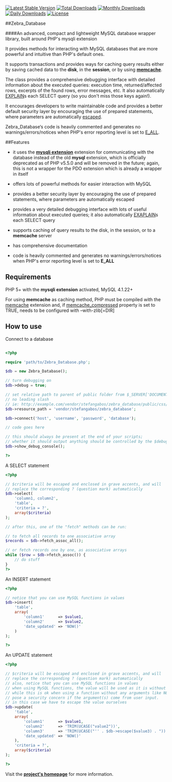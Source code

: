 [![Latest Stable Version](https://poser.pugx.org/stefangabos/zebra_database/v/stable)](https://packagist.org/packages/stefangabos/zebra_database) [![Total Downloads](https://poser.pugx.org/stefangabos/zebra_database/downloads)](https://packagist.org/packages/stefangabos/zebra_database) [![Monthly Downloads](https://poser.pugx.org/stefangabos/zebra_database/d/monthly)](https://packagist.org/packages/stefangabos/zebra_database) [![Daily Downloads](https://poser.pugx.org/stefangabos/zebra_database/d/daily)](https://packagist.org/packages/stefangabos/zebra_database) [![License](https://poser.pugx.org/stefangabos/zebra_database/license)](https://packagist.org/packages/stefangabos/zebra_database)

##Zebra_Database

####An advanced, compact and lightweight MySQL database wrapper library, built around PHP's mysqli extension

It provides methods for interacting with MySQL databases that are more powerful and intuitive than PHP's default ones.

It supports transactions and provides ways for caching query results either by saving cached data to the **disk**, in the **session**, or by using **[memcache](http://memcached.org/)**.

The class provides a comprehensive debugging interface with detailed information about the executed queries: execution time, returned/affected rows, excerpts of the found rows, error messages, etc. It also automatically [EXPLAIN](http://dev.mysql.com/doc/refman/5.7/en/explain.html)s each SELECT query (so you don't miss those keys again!).

It encourages developers to write maintainable code and provides a better default security layer by encouraging the use of prepared statements, where parameters are automatically [escaped](http://www.php.net/manual/en/mysqli.real-escape-string.php).

Zebra_Database‘s code is heavily commented and generates no warnings/errors/notices when PHP's error reporting level is set to [E_ALL](http://www.php.net/manual/en/function.error-reporting.php).

##Features

- it uses the **[mysqli extension](http://www.php.net/manual/en/book.mysqli.php)** extension for communicating with the database instead of the old **mysql** extension, which is officially deprecated as of PHP v5.5.0 and will be removed in the future; again, this is not a wrapper for the PDO extension which is already a wrapper in itself

- offers lots of powerful methods for easier interaction with MySQL

- provides a better security layer by encouraging the use of prepared statements, where parameters are automatically escaped

- provides a very detailed debugging interface with lots of useful information about executed queries; it also automatically [EXAPLAIN](http://dev.mysql.com/doc/refman/5.7/en/explain.html)s each SELECT query

- supports caching of query results to the disk, in the session, or to a **memcache** server

- has comprehensive documentation

- code is heavily commented and generates no warnings/errors/notices when PHP's error reporting level is set to **E_ALL**

## Requirements

PHP 5+ with the **mysqli extension** activated, MySQL 4.1.22+

For using **memcache** as caching method, PHP must be compiled with the [memcache](http://pecl.php.net/package/memcache) extension and, if [memcache_compressed](http://stefangabos.ro/wp-content/docs/Zebra_Database/Zebra_Database/Zebra_Database.html#var$memcache_compressed) property is set to TRUE, needs to be configured with –with-zlib[=DIR]

## How to use

Connect to a database

```php

<?php

require 'path/to/Zebra_Database.php';

$db = new Zebra_Database();

// turn debugging on
$db->debug = true;

// set relative path to parent of public folder from $_SERVER['DOCUMENT_ROOT'] (optional)
// no leading slash
// ie: http://example.com/vendor/stefangabos/zebra_database/public/css/database.css
$db->resource_path = 'vendor/stefangabos/zebra_database';

$db->connect('host', 'username', 'password', 'database');

// code goes here

// this should always be present at the end of your scripts;
// whether it should output anything should be controlled by the $debug property
$db->show_debug_console();

?>
```

A SELECT statement

```php
<?php

// $criteria will be escaped and enclosed in grave accents, and will
// replace the corresponding ? (question mark) automatically
$db->select(
    'column1, column2',
    'table',
    'criteria = ?',
    array($criteria)
);

// after this, one of the "fetch" methods can be run:

// to fetch all records to one associative array
$records = $db->fetch_assoc_all();

// or fetch records one by one, as associative arrays
while ($row = $db->fetch_assoc()) {
    // do stuff
}
?>
```

An INSERT statement

```php
<?php

// notice that you can use MySQL functions in values
$db->insert(
    'table',
    array(
        'column1'      => $value1,
        'column2'      => $value2,
        'date_updated' => 'NOW()'
    )
);

?>
```

An UPDATE statement

```php
<?php

// $criteria will be escaped and enclosed in grave accents, and will
// replace the corresponding ? (question mark) automatically
// also, notice that you can use MySQL functions in values
// when using MySQL functions, the value will be used as it is without being escaped!
// while this is ok when using a function without any arguments like NOW(), this may
// pose a security concern if the argument(s) come from user input.
// in this case we have to escape the value ourselves
$db->update(
    'table',
    array(
        'column1'      => $value1,
        'column2'      => 'TRIM(UCASE("value2"))',
        'column3'      => 'TRIM(UCASE("'' . $db->escape($value3) . "))',
        'date_updated' => 'NOW()'
    ),
    'criteria = ?',
    array($criteria)
);

?>
```

Visit the **[project's homepage](http://stefangabos.ro/php-libraries/zebra-database/)** for more information.
